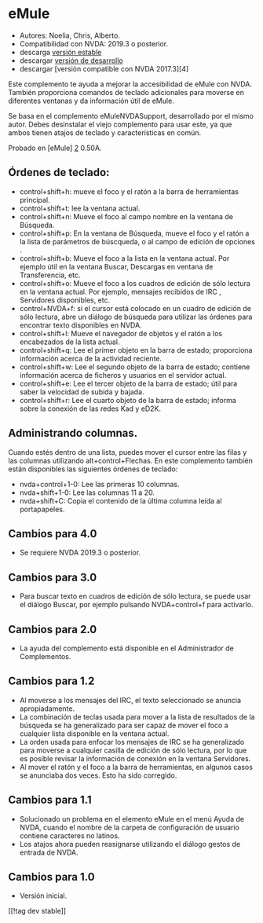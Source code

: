 # eMule #

*	Autores: Noelia, Chris, Alberto.
*	Compatibilidad con NVDA: 2019.3 o posterior.
*	descarga [versión estable][1]
*	descargar [versión de desarrollo][3]
*	descargar [versión compatible con NVDA 2017.3][4]

Este complemento te ayuda a mejorar la accesibilidad de eMule con
NVDA. También proporciona comandos de teclado adicionales para moverse en
diferentes ventanas y da información útil de eMule.

Se basa en el complemento eMuleNVDASupport, desarrollado por el mismo
autor. Debes desinstalar el viejo complemento para usar este, ya que ambos
tienen atajos de teclado y características en común.

Probado en [eMule] [2] 0.50A.

## Órdenes de teclado: ##

*	control+shift+h: mueve el foco y el ratón a la barra de herramientas
  principal.
*	control+shift+t: lee la ventana actual.
*	control+shift+n: Mueve el foco al campo nombre en la ventana de Búsqueda.
*	control+shift+p: En la ventana de Búsqueda, mueve el foco y el ratón a la
  lista de parámetros de búscqueda, o al campo de edición de opciones .
*	control+shift+b: Mueve el foco a la lista en la ventana actual. Por
  ejemplo útil en la ventana Buscar, Descargas en ventana de Transferencia,
  etc.
*	control+shift+o: Mueve el foco a los cuadros de edición de sólo lectura en
  la ventana actual. Por ejemplo, mensajes recibidos de IRC , Servidores
  disponibles, etc.
*	control+NVDA+f: si el cursor está colocado en un cuadro de edición de sólo
  lectura, abre un diálogo de búsqueda para utilizar las órdenes para
  encontrar texto disponibles en NVDA.
*	control+shift+l: Mueve el navegador de objetos y el ratón a los
  encabezados de la lista actual.
*	control+shift+q: Lee el primer objeto en la barra de estado; proporciona
  información acerca de la actividad reciente.
*	control+shift+w: Lee el segundo objeto de la barra de estado; contiene
  información acerca de ficheros y usuarios en el servidor actual.
*	control+shift+e: Lee el tercer objeto de la barra de estado; útil para
  saber la velocidad de subida y bajada.
*	control+shift+r: Lee el cuarto objeto de la barra de estado; informa sobre
  la conexión de las redes Kad y eD2K.

## Administrando columnas. ##

Cuando estés dentro de una lista, puedes mover el cursor  entre las filas y
las columnas utilizando alt+control+Flechas.  En este complemento también
están disponibles las siguientes órdenes de teclado:

*	nvda+control+1-0: Lee las primeras 10 columnas.
*	nvda+shift+1-0: Lee las columnas 11 a 20.
*	nvda+shift+C: Copia el contenido de la última columna leída al
  portapapeles.

## Cambios para 4.0 ##
*	Se requiere NVDA 2019.3 o posterior.

## Cambios para 3.0 ##
*	 Para buscar texto en cuadros de edición de sólo lectura, se puede usar el
   diálogo Buscar, por ejemplo pulsando NVDA+control+f para activarlo.

## Cambios para 2.0 ##
*	 La ayuda del complemento está disponible en el Administrador de
   Complementos.

## Cambios para 1.2 ##
*	 Al moverse a los mensajes del IRC, el texto seleccionado se anuncia
   apropiadamente.
*	 La combinación de teclas usada para mover a la lista de resultados de la
   búsqueda se ha generalizado para ser capaz de mover el foco a cualquier
   lista disponible en la ventana actual.
*	 La orden usada para enfocar los mensajes de IRC se ha generalizado para
   moverse a cualquier casilla de edición de sólo lectura, por lo que es
   posible revisar la información de conexión en la ventana Servidores.
*	 Al mover el ratón y el foco a la barra de herramientas, en algunos casos
   se anunciaba dos veces. Esto ha sido corregido.

## Cambios para 1.1 ##
*	 Solucionado un problema en el elemento eMule en el menú Ayuda de NVDA,
   cuando el nombre de la carpeta de configuración de usuario contiene
   caracteres no latinos.
*	 Los atajos ahora pueden reasignarse utilizando el diálogo gestos de
   entrada de NVDA.

## Cambios para 1.0 ##
*	 Versión inicial.


[[!tag dev stable]]

[1]: https://addons.nvda-project.org/files/get.php?file=em

[2]: https://www.emule-project.net

[3]: https://addons.nvda-project.org/files/get.php?file=em-dev
